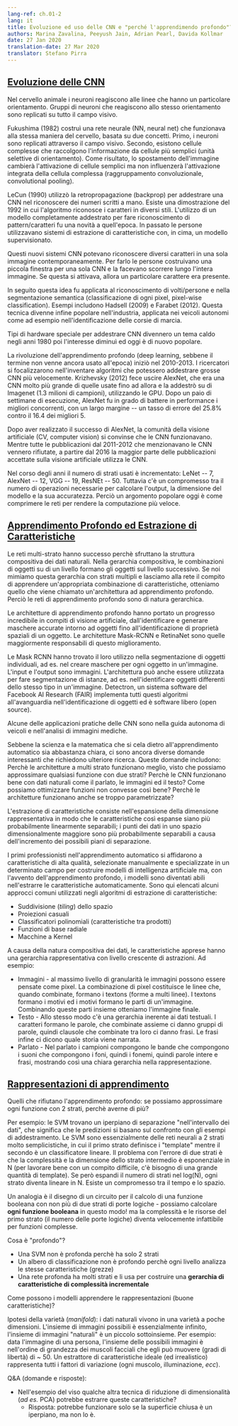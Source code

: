 ```yaml
---
lang-ref: ch.01-2
lang: it
title: Evoluzione ed uso delle CNN e "perché l'apprendimendo profondo"?
authors: Marina Zavalina, Peeyush Jain, Adrian Pearl, Davida Kollmar
date: 27 Jan 2020
translation-date: 27 Mar 2020
translator: Stefano Pirra
---
```



## [Evoluzione delle CNN](https://www.youtube.com/watch?v=0bMe_vCZo30&t=2965s)

Nel cervello animale i neuroni reagiscono alle linee che hanno un particolare orientamento. Gruppi di neuroni che reagiscono allo stesso orientamento sono replicati su tutto il campo visivo.

Fukushima (1982) costruì una rete neurale (NN, neural net) che funzionava alla stessa maniera del cervello, basata su due concetti.
Primo, i neuroni sono replicati attraverso il campo visivo. Secondo, esistono cellule complesse che raccolgono l'informazione da cellule più semplici (unità selettive di orientamento). Come risultato, lo spostamento dell'immagine cambierà l'attivazione di cellule semplici ma non influenzerà l'attivazione integrata della cellula complessa (raggruppamento convoluzionale, convolutional pooling).

LeCun (1990) utilizzò la retropropagazione (backprop) per addestrare una CNN nel riconoscere dei numeri scritti a mano. Esiste una dimostrazione del 1992 in cui l'algoritmo riconosce i caratteri in diversi stili. L'utilizzo di un modello completamente addestrato per fare riconoscimento di pattern/caratteri fu una novità a quell'epoca. In passato le persone utilizzavano sistemi di estrazione di caratteristiche con, in cima, un modello supervisionato.

Questi nuovi sistemi CNN potevano riconoscere diversi caratteri in una sola immagine contemporaneamente. Per farlo le persone costruivano una piccola finestra per una sola CNN e la facevano scorrere lungo l'intera immagine. Se questa si attivava, allora un particolare carattere era presente.

In seguito questa idea fu applicata al riconoscimento di volti/persone e nella segmentazione semantica (classificazione di ogni pixel, pixel-wise classification). Esempi includono Hadsell (2009) e Farabet (2012). Questa tecnica divenne infine popolare nell'industria, applicata nei veicoli autonomi come ad esempio nell'identificazione delle corsie di marcia.

Tipi di hardware speciale per addestrare CNN divennero un tema caldo negli anni 1980 poi l'interesse diminuì ed oggi è di nuovo popolare.

La rivoluzione dell'apprendimento profondo (deep learning, sebbene il termine non venne ancora usato all'epoca) iniziò nel 2010-2013. I ricercatori si focalizzarono nell'inventare algoritmi che potessero addestrare grosse CNN più velocemente. Krizhevsky (2012) fece uscire AlexNet, che era una CNN molto più grande di quelle usate fino ad allora e la addestrò su di Imagenet (1.3 milioni di campioni), utilizzando le GPU. Dopo un paio di settimane di esecuzione, AlexNet fu in grado di battere in performance i migliori concorrenti, con un largo margine -- un tasso di errore del 25.8% contro il 16.4 dei migliori 5.

Dopo aver realizzato il successo di AlexNet, la comunità della visione artificiale (CV, computer vision) si convinse che le CNN funzionavano. Mentre tutte le pubblicazioni dal 2011-2012 che menzionavano le CNN vennero rifiutate, a partire dal 2016 la maggior parte delle pubblicazioni accettate sulla visione artificiale utilizza le CNN.

Nel corso degli anni il numero di strati usati è incrementato: LeNet -- 7, AlexNet -- 12, VGG -- 19, ResNEt -- 50. Tuttavia c'è un compromesso tra il numero di operazioni necessarie per calcolare l'output, la dimensione del modello e la sua accuratezza. Perciò un argomento popolare oggi è come comprimere le reti per rendere la computazione più veloce.


## [Apprendimento Profondo ed Estrazione di Caratteristiche](https://www.youtube.com/watch?v=0bMe_vCZo30&t=3955s)

Le reti multi-strato hanno successo perchè sfruttano la struttura compositiva dei dati naturali. 
Nella gerarchia compositiva, le combinazioni di oggetti su di un livello formano gli oggetti sul livello successivo. Se noi mimiamo questa gerarchia con strati multipli e lasciamo alla rete il compito di apprendere un'appropriata combinazione di caratteristiche, otteniamo quello che viene chiamato un'architettura ad apprendimento profondo. Perciò le reti di apprendimento profondo sono di natura gerarchica.

Le architetture di apprendimento profondo hanno portato un progresso incredibile in compiti di visione artificiale, dall'identificare e generare maschere accurate intorno ad oggetti fino all'identificazione di proprietà spaziali di un oggetto. Le architetture Mask-RCNN e RetinaNet sono quelle maggiormente responsabili di questo miglioramento.

Le Mask RCNN hanno trovato il loro utilizzo nella segmentazione di oggetti individuali, ad es. nel creare maschere per ogni oggetto in un'immagine. L'input e l'output sono immagini. L'architettura può anche essere utilizzata per fare segmentazione di istanze, ad es. nell'identificare oggetti differenti dello stesso tipo in un'immagine. Detectron, un sistema software del Facebook AI Research (FAIR) implementa tutti questi algoritmi all'avanguardia nell'identificazione di oggetti ed è software libero (open source).

Alcune delle applicazioni pratiche delle CNN sono nella guida autonoma di veicoli e nell'analisi di immagini mediche.

Sebbene la scienza e la matematica che si cela dietro all'apprendimento automatico sia abbastanza chiara, ci sono ancora diverse domande interessanti che richiedono ulteriore ricerca. Queste domande includono: Perchè le architetture a multi strato funzionano meglio, visto che possiamo approssimare qualsiasi funzione con due strati? Perchè le CNN funzionano bene con dati naturali come il parlato, le immagini ed il testo? Come possiamo ottimizzare funzioni non convesse così bene? Perchè le architetture funzionano anche se troppo parametrizzate?

L'estrazione di caratteristiche consiste nell'espansione della dimensione rappresentativa in modo che le caratteristiche così espanse siano più probabilmente linearmente separabili; i punti dei dati in uno spazio dimensionalmente maggiore sono più probabilmente separabili a causa dell'incremento dei possibili piani di separazione. 

I primi professionisti nell'apprendimento automatico si affidarono a caratteristiche di alta qualità, selezionate manualmente e specializzate in un determinato campo per costruire modelli di intelligenza artificiale ma, con l'avvento dell'apprendimento profondo, i modelli sono diventati abili nell'estrarre le caratteristiche automaticamente. Sono qui elencati alcuni approcci comuni utilizzati negli algoritmi di estrazione di caratteristiche:

- Suddivisione (_tiling_) dello spazio
- Proiezioni casuali
- Classificatori polinomiali (caratteristiche tra prodotti)
- Funzioni di base radiale
- Macchine a Kernel

A causa della natura compositiva dei dati, le caratteristiche apprese hanno una gerarchia rappresentativa con livello crescente di astrazioni. Ad esempio:

-  Immagini - al massimo livello di granularità le immagini possono essere pensate come pixel. La combinazione di pixel costituisce le linee che, quando combinate, formano i textons (forme a multi linee). I textons formano i motivi ed i motivi formano le parti di un'immagine. Combinando queste parti insieme otteniamo l'immagine finale.
-  Testo - Allo stesso modo c'è una gerarchia inerente ai dati testuali. I caratteri formano le parole, che combinate assieme ci danno gruppi di parole, quindi clausole che combinate tra loro ci danno frasi. Le frasi infine ci dicono quale storia viene narrata.
-  Parlato - Nel parlato i campioni compongono le bande che compongono i suoni che compongono i foni, quindi i fonemi, quindi parole intere e frasi, mostrando così una chiara gerarchia nella rappresentazione.


## [Rappresentazioni di apprendimento](https://www.youtube.com/watch?v=0bMe_vCZo30&t=4767s)

Quelli che rifiutano l'apprendimento profondo: se possiamo approssimare ogni funzione con 2 strati, perchè averne di più?

Per esempio: le SVM trovano un iperpiano di separazione "nell'intervallo dei dati", che significa che le predizioni si basano sul confronto con gli esempi di addestramento. Le SVM sono essenzialmente delle reti neurali a 2 strati molto semplicistiche, in cui il primo strato definisce i "template" mentre il secondo è un classificatore lineare. Il problema con l'errore di due strati è che la complessità e la dimensione dello strato intermedio è esponenziale in N (per lavorare bene con un compito difficile, c'è bisogno di una grande quantità di template). Se però espandi il numero di strati nel log(N), ogni strato diventa lineare in N. Esiste un compromesso tra il tempo e lo spazio.

Un analogia è il disegno di un circuito per il calcolo di una funzione booleana con non più di due strati di porte logiche - possiamo calcolare **ogni funzione booleana** in questo modo! ma la complessità e le risorse del primo strato (il numero delle porte logiche) diventa velocemente infattibile per funzioni complesse.

Cosa è "profondo"?

- Una SVM non è profonda perchè ha solo 2 strati
- Un albero di classificazione non è profondo perchè ogni livello analizza le stesse caratteristiche (grezze)
- Una rete profonda ha molti strati e li usa per costruire una **gerarchia di caratteristiche di complessità incrementale**

Come possono i modelli apprendere le rappresentazioni (buone caratteristiche)?

Ipotesi della varietà (_manifold_): i dati naturali vivono in una varietà a poche dimensioni. L'insieme di immagini possibili è essenzialmente infinito, l'insieme di immagini "naturali" è un piccolo sottoinsieme.
Per esempio: data l'immagine di una persona, l'insieme delle possibili immagini è nell'ordine di grandezza dei muscoli facciali che egli può muovere (gradi di libertà) di ~ 50. Un estrattore di caratteristiche ideale (ed irrealistico) rappresenta tutti i fattori di variazione (ogni muscolo, illuminazione, *ecc*).

Q&A (domande e risposte):

- Nell'esempio del viso qualche altra tecnica di riduzione di dimensionalità (*ad es.* PCA) potrebbe estrarre queste caratteristiche?
  - Risposta: potrebbe funzionare solo se la superficie chiusa è un iperpiano, ma non lo è.
